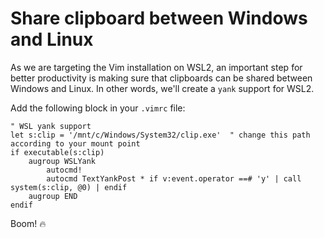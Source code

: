 # Share clipboard between Windows and Linux

As we are targeting the Vim installation on WSL2, an important step for better productivity is making sure that clipboards can be shared between Windows and Linux. In other words, we'll create a `yank` support for WSL2.

Add the following block in your `.vimrc` file:

```vim
" WSL yank support
let s:clip = '/mnt/c/Windows/System32/clip.exe'  " change this path according to your mount point
if executable(s:clip)
    augroup WSLYank
        autocmd!
        autocmd TextYankPost * if v:event.operator ==# 'y' | call system(s:clip, @0) | endif
    augroup END
endif
```

Boom! 🔥 


